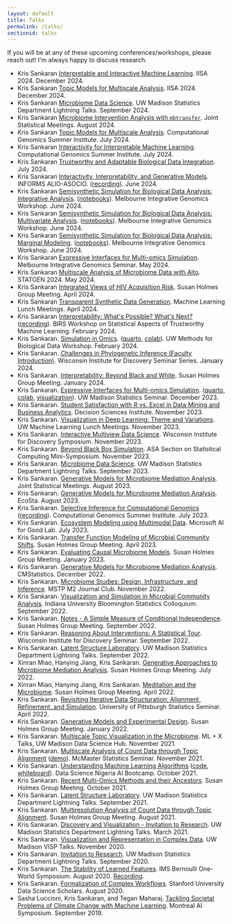```yaml
---
layout: default
title: Talks
permalink: /talks/
sectionid: talks
---
```


If you will be at any of these upcoming conferences/workshops, please reach out! I'm always happy to discuss research.

* Kris Sankaran [Interpretable and Interactive Machine Learning](https://docs.google.com/document/u/1/d/1IIu7lEmvBSqQhB5hQQrmus7JN-g-rCS6_HNcNcphlq8/edit?tab=t.0). IISA 2024. December 2024.
* Kris Sankaran [Topic Models for Multiscale Analysis](https://go.wisc.edu/337726). IISA 2024. December 2024.
* Kris Sankaran [Microbiome Data Science](https://go.wisc.edu/05h9p7). UW Madison Statistics Department Lightning Talks. September 2024.
* Kris Sankaran [Microbiome Intervention Analysis with `mbtransfer`](https://go.wisc.edu/h5ow0o). Joint Statistical Meetings. August 2024.
* Kris Sankaran [Topic Models for Multiscale Analysis](https://go.wisc.edu/6y38gg). Computational Genomics Summer Institute. July 2024.
* Kris Sankaran [Interactivity for Interpretable Machine Learning](https://go.wisc.edu/pl9a65). Computational Genomics Summer Institute. July 2024.
* Kris Sankaran [Trustworthy and Adaptable Biological Data Integration](https://go.wisc.edu/8k8r2q). July 2024.
* Kris Sankaran [Interactivity, Interpretability, and Generative Models](https://go.wisc.edu/3u4m16). INFORMS ALIO-ASOCIO. ([recording](https://youtu.be/UaYfwzkWq1Q)). June 2024.
* Kris Sankaran [Semisynthetic Simulation for Biological Data Analysis: Integrative Analysis](https://go.wisc.edu/54tmr9). ([notebooks](https://github.com/krisrs1128/intro-to-simulation/)). Melbourne Integrative Genomics Workshop. June 2024.
* Kris Sankaran [Semisynthetic Simulation for Biological Data Analysis: Multivariate Analysis](https://go.wisc.edu/rc776i). ([notebooks](https://github.com/krisrs1128/intro-to-simulation/)). Melbourne Integrative Genomics Workshop. June 2024.
* Kris Sankaran [Semisynthetic Simulation for Biological Data Analysis: Marginal Modeling](https://go.wisc.edu/gfj36r). ([notebooks](https://github.com/krisrs1128/intro-to-simulation/)). Melbourne Integrative Genomics Workshop. June 2024.
* Kris Sankaran [Expressive Interfaces for Multi-omics Simulation](https://krisrs1128.github.io/talks/2024/20240531/20240531.html#1). Melbourne Integrative Genomics Seminar. May 2024.
* Kris Sankaran [Multiscale Analysis of Microbiome Data with Alto](https://krisrs1128.github.io/talks/2024/20240503/20240503.html#1). STATGEN 2024. May 2024.
* Kris Sankaran [Integrated Views of HIV Acquisition Risk](https://go.wisc.edu/wi1952). Susan Holmes Group Meeting. April 2024.
* Kris Sankaran [Transparent Synthetic Data Generation](https://go.wisc.edu/694o2e). Machine Learning Lunch Meetings. April 2024.
* Kris Sankaran [Interpretability: What's Possible? What's Next?](https://krisrs1128.github.io/talks/2024/20240212/20240212.html) ([recording](https://www.birs.ca/events/2024/5-day-workshops/24w5284/videos/watch/202402120904-Sankaran.html)). BIRS Workshop on Statistical Aspects of Trustworthy Machine Learning. February 2024.
* Kris Sankaran. [Simulation in Omics](https://krisrs1128.github.io/talks/2024/20240207/20240207.html#1). ([quarto](https://connect.doit.wisc.edu/content/f01c0d0c-ef3a-4129-bfcd-eb17ae109a89/simulation.html), [colab](https://colab.research.google.com/drive/1IyMEQJwkslPzL9FYd5atvyGORqW9IrCI?usp=sharing)). UW Methods for Biological Data Workshop. February 2024. 
* Kris Sankaran. [Challenges in Phylogenetic Inference (Faculty Introduction)](https://krisrs1128.github.io/talks/2024/20240131/20240131.html#1). Wisconsin Institute for Discovery Seminar Series. January 2024.
* Kris Sankaran. [Interpretability: Beyond Black and White](https://github.com/krisrs1128/talks/blob/master/2024/20240119/20240119.pptx). Susan Holmes Group Meeting. January 2024.
* Kris Sankaran. [Expressive Interfaces for Multi-omics Simulation](https://go.wisc.edu/4y9176). ([quarto](https://go.wisc.edu/62eh36), [colab](https://go.wisc.edu/u5a94m), [visualization](https://go.wisc.edu/q43ol3)). UW Madison Statistics Seminar. December 2023.
* Kris Sankaran. [Student Satisfaction with R vs. Excel in Data Mining and Business Analytics](https://github.com/krisrs1128/talks/blob/master/2023/20231118/dsi-kris.pptx). Decision Sciences Institute. November 2023.
* Kris Sankaran. [Visualization in Deep Learning: Theme and Variations](https://go.wisc.edu/9p83o9). UW Machine Learning Lunch Meetings. November 2023.
* Kris Sankaran. [Interactive Multiview Data Science](https://go.wisc.edu/02jao8). Wisconsin Institute for Discovery Symposium. November 2023.
* Kris Sankaran. [Beyond Black Box Simulation](https://go.wisc.edu/fg7wr4). ASA Section on Statistical Computing Mini-Symposium. November 2023.
* Kris Sankaran. [Microbiome Data Science](https://go.wisc.edu/uhka79). UW Madison Statistics Department Lightning Talks. September 2023.
* Kris Sankaran. [Generative Models for Microbiome Mediation Analysis](https://drive.google.com/file/d/1lQBb665vsyILnknqMdGZMPkj-7Nhhgqw/view?usp=drive_link). Joint Statistical Meetings. August 2023.
* Kris Sankaran. [Generative Models for Microbiome Mediation Analysis](https://go.wisc.edu/77q6rs). EcoSta. August 2023.
* Kris Sankaran. [Selective Inference for Computational Genomics](https://go.wisc.edu/7l1k95) ([recording](https://www.youtube.com/watch?v=80nCS5YQVLI)). Computational Genomics Summer Institute. July 2023.
* Kris Sankaran. [Ecosystem Modeling using Multimodal Data](https://krisrs1128.github.io/talks/2023/20230705/20230705.html). Microsoft AI for Good Lab. July 2023.
* Kris Sankaran. [Transfer Function Modeling of Microbial Community Shifts](https://krisrs1128.github.io/talks/2023/20230414/20230414.html#1). Susan Holmes Group Meeting. April 2023.
* Kris Sankaran. [Evaluating Causal Microbiome Models](https://krisrs1128.github.io/talks/2023/20230120/20230120.html). Susan Holmes Group Meeting. January 2023.
* Kris Sankaran. [Generative Models for Microbiome Mediation Analysis](https://krisrs1128.github.io/talks/2022/20221217/20221217.html). CMStatistics. December 2022.
* Kris Sankaran. [Microbiome Studies: Design, Infrastructure, and Inference](https://krisrs1128.github.io/talks/2022/20221128/20221128.html). MSTP M2 Journal Club. November 2022.
* Kris Sankaran. [Visualization and Simulation in Microbial Community Analysis](https://krisrs1128.github.io/talks/2022/20221021/20221021.html). Indiana University Bloomington Statistics Colloquium. September 2022.
* Kris Sankaran. [Notes - A Simple Measure of Conditional Independence](https://krisrs1128.github.io/talks/2022/20220930/20220930.html). Susan Holmes Group Meeting. September 2022.
* Kris Sankaran. [Reasoning About Interventions: A Statistical Tour](https://krisrs1128.github.io/LSLab/assets/talks/20220928.html). Wisconsin Institute for Discovery Seminar. September 2022.
* Kris Sankaran. [Latent Structure Laboratory](https://krisrs1128.github.io/talks/2022/20220916/20220916.html). UW Madison Statistics Department Lightning Talks. September 2022.
* Xinran Miao, Hanying Jiang, Kris Sankaran. [Generative Approaches to Microbiome Mediation Analysis](https://drive.google.com/file/d/1n6gEubzFuIRRRYxGewY81k1ZdQS24oKg/view?usp=sharing). Susan Holmes Group Meeting. July 2022.
* Xinran Miao, Hanying Jiang, Kris Sankaran. [Meditation and the Microbiome](https://drive.google.com/file/d/17xNjMA-pH70wM_gknUnM0A5gr0k87gAo/view?usp=sharing). Susan Holmes Group Meeting. April 2022.
* Kris Sankaran. [Revisiting Iterative Data Structuration: Alignment, Refinement, and Simulation](https://drive.google.com/file/d/1ju9f8e8aRb5OYLE28Ub0Pc6i2KCpcjgN/view?usp=sharing). University of Pittsburgh Statistics Seminar. April 2022.
* Kris Sankaran. [Generative Models and Experimental Design](https://drive.google.com/file/d/1OMIulBki_0an7Lwd0MKPGH1f0OdK0etH/view?usp=sharing). Susan Holmes Group Meeting. January 2022.
* Kris Sankaran. [Multiscale Topic Visualization in the Microbiome](https://drive.google.com/file/d/14Lwhvd28sGEMSpw3AXZUsg8XXL25Gr4J/view?usp=sharing). ML + X Talks, UW Madison Data Science Hub. November 2021.
* Kris Sankaran. [Multiscale Analysis of Count Data through Topic Alignment](https://drive.google.com/file/d/1vcs_aLp6gZFixenGscrj6C5koEltxvGa/view?usp=sharing) ([demo](https://www.google.com/url?sa=D&q=https://tinyurl.com/59k67sde&ust=1636123920000000&usg=AOvVaw1v1mjUJaAjkL7UkN9yofrG&hl=fr-CA)). McMaster Statistics Seminar. November 2021.
* Kris Sankaran. [Understanding Machine Learning Algorithms](https://drive.google.com/file/d/1bgYQb8z1iCjHyOG1gVWeJJCSPdssndVP/view?usp=sharing) ([code](https://github.com/krisrs1128/talks/blob/master/2021/20211028/20211028.Rmd), [whiteboard](https://jamboard.google.com/d/1lri1UQo8qmgNFgr4i3hfgWYZWk-mk7-WuePW3lmU6X4/edit?usp=sharing)). Data Science Nigeria AI Bootcamp. October 2021.
* Kris Sankaran. [Recent Multi-Omics Methods and their Ancestors](https://drive.google.com/file/d/1L2crRIcdbql__XZdJuiRXkAKsvwrIZLO/view?usp=sharing). Susan Holmes Group Meeting. October 2021.
* Kris Sankaran. [Latent Structure Laboratory](https://drive.google.com/file/d/1xwYyGc1bx7W-F5QyQlB3OJZT7MVTpdYd/view?usp=sharing). UW Madison Statistics Department Lightning Talks. September 2021.
* Kris Sankaran. [Multiresolution Analysis of Count Data through Topic Alignment](https://drive.google.com/file/d/1VcXF0fAK2IlA3yXeqnJ_1CGC6BP4zPqp/view?usp=sharing). Susan Holmes Group Meeting. August 2021.
* Kris Sankaran. [Discovery and Visualization - Invitation to Research](https://drive.google.com/drive/folders/16P8ZeKM1IEZFgCHgSxakUymamMZkNkTl). UW Madison Statistics Department Lightning Talks. March 2021.
* Kris Sankaran. [Visualization and Representation in Complex Data](https://drive.google.com/file/d/1ir71L-TSgFscfcDZ9VOeSWDRcOpHRf70/view?usp=sharing). UW Madison VISP Talks. November 2020.
* Kris Sankaran. [Invitation to Research](https://docs.google.com/presentation/d/1da1j5_jBzIJhCMO8BhHvNVJSGtrjRWHA/edit). UW Madison Statistics Department Lightning Talks. September 2020.
* Kris Sankaran. [The Stability of Learned Features](https://drive.google.com/file/d/1MR7z8Y0gMyLVdOMKUu3CNpKYDNbVKiuj/view?usp=sharing). IMS Bernoulli One-World Symposium. August 2020. [Recording](https://www.youtube.com/watch?v=0W84gxCm83A).
* Kris Sankaran. [Formalization of Complex Workflows](https://drive.google.com/file/d/1mSRbA96aTuiIHSUmgfZKV788seF3X7p_/view?usp=sharing). Stanford University Data Science Scholars. August 2020.
* Sasha Luccioni, Kris Sankaran, and Tegan Maharaj. [Tackling Societal Problems of Climate Change with Machine Learning](https://drive.google.com/file/d/1wqf-nrvfQEODwfsK-q9TOsq2gPhZZqHk/view?usp=sharing). Montreal AI Symposium. September 2019.
